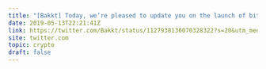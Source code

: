 ```yaml
---
title: "[Bakkt] Today, we’re pleased to update you on the launch of bitcoin futures contracts developed by Bakkt in collaboration with ICE Futures U.S. and ICE Clear U.S."
date: 2019-05-13T22:21:41Z
link: https://twitter.com/Bakkt/status/1127938136070328322?s=20&utm_medium=RSS&utm_source=hune
site: twitter.com
topic: crypto
draft: false
---
```

